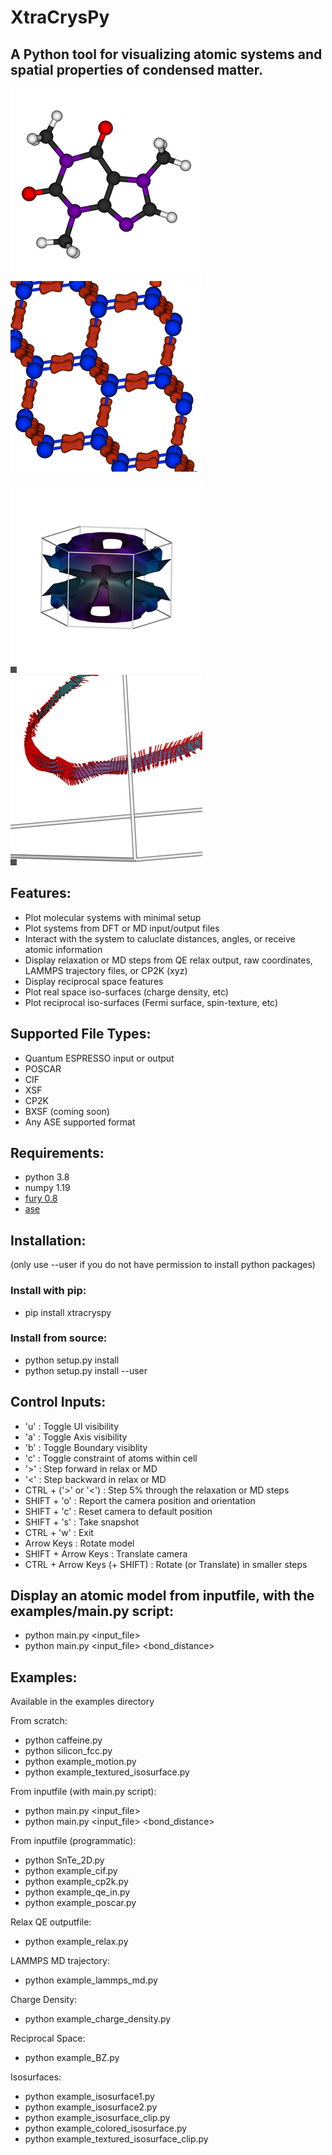 # XtraCrysPy
## A Python tool for visualizing atomic systems and spatial properties of condensed matter.

![Alt text](https://github.com/Sassafrass6/XtraCrysPy/blob/master/examples/img/Caffeine.png?raw=true) ![Alt text](https://github.com/Sassafrass6/XtraCrysPy/blob/master/examples/img/Si_charge_density.png?raw=true)

![Alt text](https://github.com/Sassafrass6/XtraCrysPy/blob/master/examples/img/Colored_surface.png?raw=true) ![Alt text](https://github.com/Sassafrass6/XtraCrysPy/blob/master/examples/img/Textured_surface.png?raw=true)

## Features:
- Plot molecular systems with minimal setup
- Plot systems from DFT or MD input/output files
- Interact with the system to caluclate distances, angles, or receive atomic information
- Display relaxation or MD steps from QE relax output, raw coordinates, LAMMPS trajectory files, or CP2K (xyz)
- Display reciprocal space features
- Plot real space iso-surfaces (charge density, etc)
- Plot reciprocal iso-surfaces (Fermi surface, spin-texture, etc)

## Supported File Types:
- Quantum ESPRESSO input or output
- POSCAR
- CIF
- XSF
- CP2K
- BXSF (coming soon)
- Any ASE supported format

## Requirements:
- python 3.8
- numpy 1.19
- [fury 0.8](https://github.com/fury-gl/fury)
- [ase](https://wiki.fysik.dtu.dk/ase/)

## Installation:  
(only use --user if you do not have permission to install python packages)
### Install with pip:
-  pip install xtracryspy
### Install from source:
-  python setup.py install
-  python setup.py install --user

## Control Inputs:
- 'u' : Toggle UI visibility
- 'a' : Toggle Axis visibility
- 'b' : Toggle Boundary visiblity
- 'c' : Toggle constraint of atoms within cell
- '>' : Step forward in relax or MD
- '<' : Step backward in relax or MD
- CTRL + ('>' or '<') : Step 5% through the relaxation or MD steps
- SHIFT + 'o' : Report the camera position and orientation
- SHIFT + 'c' : Reset camera to default position
- SHIFT + 's' : Take snapshot
- CTRL + 'w' : Exit
- Arrow Keys : Rotate model
- SHIFT + Arrow Keys : Translate camera
- CTRL + Arrow Keys (+ SHIFT) : Rotate (or Translate) in smaller steps

## Display an atomic model from inputfile, with the examples/main.py script:
- python main.py <input_file>
- python main.py <input_file> <bond_distance>

## Examples:
Available in the examples directory

From scratch:
- python caffeine.py
- python silicon_fcc.py
- python example_motion.py
- python example_textured_isosurface.py

From inputfile (with main.py script):
- python main.py <input_file>
- python main.py <input_file> <bond_distance>

From inputfile (programmatic):
- python SnTe_2D.py
- python example_cif.py
- python example_cp2k.py
- python example_qe_in.py
- python example_poscar.py

Relax QE outputfile:
- python example_relax.py

LAMMPS MD trajectory:
- python example_lammps_md.py

Charge Density:
- python example_charge_density.py

Reciprocal Space:
- python example_BZ.py

Isosurfaces:
- python example_isosurface1.py
- python example_isosurface2.py
- python example_isosurface_clip.py
- python example_colored_isosurface.py
- python example_textured_isosurface_clip.py
